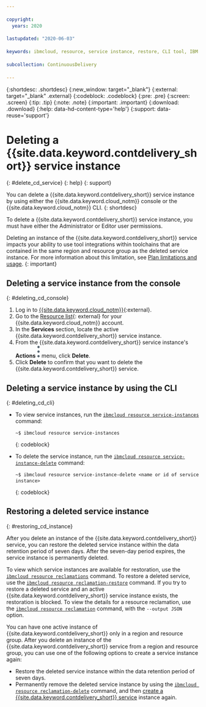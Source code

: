 ```yaml
---

copyright:
  years: 2020

lastupdated: "2020-06-03"

keywords: ibmcloud, resource, service instance, restore, CLI tool, IBM Cloud

subcollection: ContinuousDelivery

---
```


{:shortdesc: .shortdesc}
{:new_window: target="_blank"}
{:external: target="_blank" .external}
{:codeblock: .codeblock}
{:pre: .pre}
{:screen: .screen}
{:tip: .tip}
{:note: .note}
{:important: .important}
{:download: .download}
{:help: data-hd-content-type='help'}
{:support: data-reuse='support'}

# Deleting a {{site.data.keyword.contdelivery_short}} service instance
{: #delete_cd_service}
{: help} 
{: support}

You can delete a {{site.data.keyword.contdelivery_short}} service instance by using either the {{site.data.keyword.cloud_notm}} console or the {{site.data.keyword.cloud_notm}} CLI.
{: shortdesc}

To delete a {{site.data.keyword.contdelivery_short}} service instance, you must have either the Administrator or Editor user permissions.

Deleting an instance of the {{site.data.keyword.contdelivery_short}} service impacts your ability to use tool integrations within toolchains that are contained in the same region and resource group as the deleted service instance. For more information about this limitation, see [Plan limitations and usage](/docs/ContinuousDelivery?topic=ContinuousDelivery-limitations_usage).
{: important}

## Deleting a service instance from the console
{: #deleting_cd_console}

1. Log in to [{{site.data.keyword.cloud_notm}}](http://cloud.ibm.com){:external}.
1. Go to the [Resource list](https://cloud.ibm.com/resources){: external} for your {{site.data.keyword.cloud_notm}} account.
1. In the **Services** section, locate the active {{site.data.keyword.contdelivery_short}} service instance.
1. From the {{site.data.keyword.contdelivery_short}} service instance's **Actions** ![Overflow icon](images/overflow-icon-2.svg) menu, click **Delete**.
1. Click **Delete** to confirm that you want to delete the {{site.data.keyword.contdelivery_short}} service.

## Deleting a service instance by using the CLI
{: #deleting_cd_cli}

* To view service instances, run the [`ibmcloud resource service-instances`](/docs/cli?topic=cli-ibmcloud_commands_resource#ibmcloud_resource_service_instances) command:
  ```
  ~$ ibmcloud resource service-instances
  ``` 
  {: codeblock}

* To delete the service instance, run the [`ibmcloud resource service-instance-delete`](/docs/cli?topic=cli-ibmcloud_commands_resource#ibmcloud_resource_service_instance_delete) command: 
  ```
  ~$ ibmcloud resource service-instance-delete <name or id of service instance>
  ```
  {: codeblock}

## Restoring a deleted service instance
{: #restoring_cd_instance}

After you delete an instance of the {{site.data.keyword.contdelivery_short}} service, you can restore the deleted service instance within the data retention period of seven days. After the seven-day period expires, the service instance is permanently deleted. 

To view which service instances are available for restoration, use the [`ibmcloud resource reclamations`](/docs/cli?topic=cli-ibmcloud_commands_resource#ibmcloud_resource_reclamations) command. To restore a deleted service, use the [`ibmcloud resource reclamation-restore`](/docs/cli?topic=cli-ibmcloud_commands_resource#ibmcloud_resource_reclamation_restore) command. If you try to restore a deleted service and an active {{site.data.keyword.contdelivery_short}} service instance exists, the restoration is blocked. To view the details for a resource reclamation, use the [`ibmcloud resource reclamation`](/docs/cli?topic=cli-ibmcloud_commands_resource#ibmcloud_resource_reclamation) command, with the `--output JSON` option.

You can have one active instance of {{site.data.keyword.contdelivery_short}} only in a region and resource group. After you delete an instance of the {{site.data.keyword.contdelivery_short}} service from a region and resource group, you can use one of the following options to create a service instance again:

* Restore the deleted service instance within the data retention period of seven days.
* Permanently remove the deleted service instance by using the [`ibmcloud resource reclamation-delete`](/docs/cli?topic=cli-ibmcloud_commands_resource#ibmcloud_resource_reclamation_delete) command, and then [create a {{site.data.keyword.contdelivery_short}} service](/docs/ContinuousDelivery?topic=ContinuousDelivery-create_cd_service) instance again.

